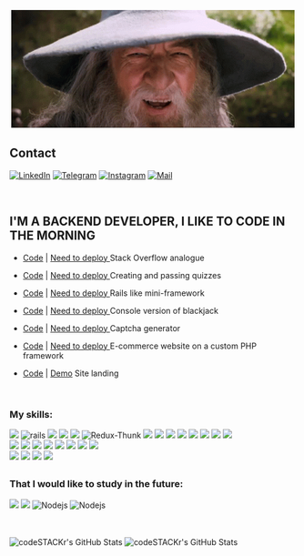 <div align="center">

[![Header](https://github.com/BRAUZER06/BRAUZER06/blob/main/assets/gandalf-sax-guy.gif)](https://t.me/ING_6)

</div>



## Contact

[![LinkedIn](https://img.shields.io/badge/-LinkedIn-090909?style=for-the-badge&logo=linkedin&logoColor=007BB6)](https://www.linkedin.com/in/islam-gagiev/)
[![Telegram](https://img.shields.io/badge/-Telegram-090909?style=for-the-badge&logo=telegram&logoColor=27A0D9)](https://t.me/integrity_101)
[![Instagram](https://img.shields.io/badge/-Instagram-090909?style=for-the-badge&logo=instagram&logoColor=B4068E)](https://www.instagram.com/islam_gagiev_101/)
[![Mail](https://img.shields.io/badge/-Mail-090909?style=for-the-badge&logo=Mail&logoColor=4F7DB3)](https://e.mail.ru/cgi-bin/sentmsg?To=omniacinis@gmail.com&from=otvet)



</br>

## I'M A BACKEND DEVELOPER, I LIKE TO CODE IN THE MORNING 


- [Сode](https://github.com/SynthesisOne/QnA) | [Need to deploy ](https://github.com/SynthesisOne/QnA)  Stack Overflow analogue
- [Сode](https://github.com/SynthesisOne/Test-Guru) | [Need to deploy ](https://github.com/SynthesisOne/Test-Guru) Creating and passing quizzes
- [Сode](https://github.com/SynthesisOne/simpler) | [Need to deploy ](https://github.com/SynthesisOne/simpler) Rails like mini-framework
- [Сode](https://github.com/SynthesisOne/Black_Jack) | [Need to deploy ](https://github.com/SynthesisOne/Black_Jack)  Console version of blackjack
- [Сode](https://github.com/SynthesisOne/MyCaptcha) | [Need to deploy ](https://github.com/SynthesisOne/MyCaptcha)  Captcha generator
- [Сode](https://github.com/SynthesisOne/Egrad) | [Need to deploy ](https://github.com/SynthesisOne/Egrad)  E-commerce website on a custom PHP framework


- [Сode](https://github.com/SynthesisOne/SynthesisOne.github.io) | [Demo](https://synthesisone.github.io)  Site landing


<div >

</br>

### My skills:
 
 
<img src="https://img.shields.io/badge/-Ruby-090909?style=for-the-badge&logo=Ruby&logoColor=8e1c17"/>
<img alt="rails" src="https://img.shields.io/badge/-rails-black?style=for-the-badge&logo=Ruby&logoColor=8e1c17" />
<img src="https://img.shields.io/badge/-Rspec-090909?style=for-the-badge&logo=Ruby&logoColor=8e1c17"/>
<img src="https://img.shields.io/badge/-PHP-090909?style=for-the-badge&logo=PHP&logoColor=blue"/>
<img src="https://img.shields.io/badge/-Graphql-090909?style=for-the-badge&logo=Graphql&logoColor=e66ec6"/>
<img alt="Redux-Thunk" src="https://img.shields.io/badge/-PostgreSQL-black?style=for-the-badge&logo=PostgreSQL&logoColor=31648c" />
<img src="https://img.shields.io/badge/-ClickHouse-090909?style=for-the-badge&logo=ClickHouse&logoColor=yellow"/>
<img src="https://img.shields.io/badge/-Elasticsearch-090909?style=for-the-badge&logo=Elasticsearch&logoColor=47C5FB"/> 
<img src="https://img.shields.io/badge/-Docker-090909?style=for-the-badge&logo=Docker&logoColor=1582c3"/>
<img src="https://img.shields.io/badge/-Redis-090909?style=for-the-badge&logo=Redis&logoColor=8e1c17"/>
<img src="https://img.shields.io/badge/-Sidekiq-090909?style=for-the-badge&logo=Sidekiq&logoColor=ab013c"/>
<img src="https://img.shields.io/badge/-Hotwire-090909?style=for-the-badge&logo=Hotwire&logoColor=ab013c"/>
<img src="https://img.shields.io/badge/-grape-090909?style=for-the-badge&logo=grape&logoColor=ab013c"/>
<img src="https://img.shields.io/badge/-Capistrano-090909?style=for-the-badge&logo=Capistrano&logoColor=ab013c"/>

</br>
<img src="https://img.shields.io/badge/-JavaScript-090909?style=for-the-badge&logo=JavaScript&logoColor=FFFF00"/>
<img src="https://img.shields.io/static/v1?style=for-the-badge&message=Sass&color=000000&logo=Sass&logoColor=CC6699&label="/>
<img src="https://img.shields.io/static/v1?style=for-the-badge&message=Less&color=000000&logo=Less&logoColor=1e416f&label="/>
<img src="https://img.shields.io/static/v1?style=for-the-badge&message=Scss&color=000000&logo=Scss&logoColor=fc00a8&label="/>
<img src="https://img.shields.io/static/v1?style=for-the-badge&message=CSS3&color=000000&logo=CSS3&logoColor=1572B6&label="/>
<img src="https://img.shields.io/static/v1?style=for-the-badge&message=HTML5&color=000000&logo=HTML5&logoColor=E34F26&label="/>
<img src="https://img.shields.io/static/v1?style=for-the-badge&message=Pug&color=000000&logo=Pug&logoColor=eac8a0&label="/>
<img src="https://img.shields.io/badge/-bootstrap-090909?style=for-the-badge&logo=bootstrap&logoColor=aqua"/>

</br>
<img src="https://img.shields.io/static/v1?style=for-the-badge&message=Postman&color=000000&logo=Postman&logoColor=FF6C37&label="/>
<img src="https://img.shields.io/badge/-Git-090909?style=for-the-badge&logo=git&logoColor=f75e5e"/>
<img src="https://img.shields.io/static/v1?style=for-the-badge&message=GitHub&color=000000&logo=GitHub&logoColor=FFFFFF&label="/>
<img src="https://img.shields.io/static/v1?style=for-the-badge&message=GitHubPages&color=000000&logo=GitHub&logoColor=FFFFFF&label="/>

</br>
 
 ##

 ### That I would like to study in the future:


<img src="https://img.shields.io/static/v1?style=for-the-badge&message=GO&color=000000&logo=GO&logoColor=blue&label="/>
<img src="https://img.shields.io/badge/-React-090909?style=for-the-badge&logo=React&logoColor=aqua"/>
<img alt="Nodejs" src="https://img.shields.io/badge/-Nodejs-black?style=for-the-badge&logo=Node.js&logoColor=green" />
<img alt="Nodejs" src="https://img.shields.io/badge/-Elixir-black?style=for-the-badge&logo=Elixir&logoColor=341a42" />


</div>

</br></br>
  <img  alt="codeSTACKr's GitHub Stats" src="https://github-readme-stats.vercel.app/api?username=SynthesisOne&include_all_commits=true&show_icons=true&theme=dark&count_private=true"/>
  <img  alt="codeSTACKr's GitHub Stats" src="https://github-readme-stats.vercel.app/api/top-langs/?username=SynthesisOne&langs_count=8&layout=compact&include_all_commits=true&theme=dark&count_private=true"/>

